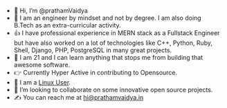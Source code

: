 - :wave: Hi, I’m @prathamVaidya
- :love_you_gesture: I am an engineer by mindset and not by degree. I am also doing B.Tech as an extra-curricular activity.
- :+1: I have professional experience in MERN stack as a Fullstack Engineer but have also worked on a lot of technologies like C++, Python, Ruby, Shell, Django, PHP, PostgreSQL in many great projects. 
- :pinching_hand: I am 21 and I can learn anything that stops me from building that awesome software.
- :point_right: Currently Hyper Active in contributing to Opensource.
- :muscle: I am a [Linux User](https://memegenerator.net/img/instances/80676461/i-use-linux.jpg).
- :handshake: I’m looking to collaborate on some innovative open source projects.
- :writing_hand: You can reach me at hi@prathamvaidya.in


